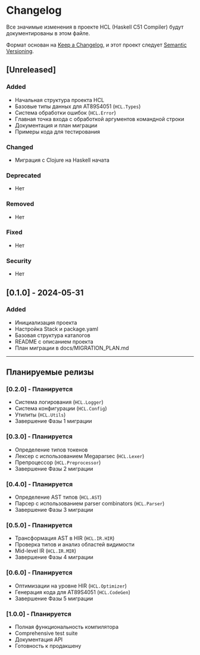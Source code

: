 # Changelog

Все значимые изменения в проекте HCL (Haskell C51 Compiler) будут документированы в этом файле.

Формат основан на [Keep a Changelog](https://keepachangelog.com/en/1.0.0/),
и этот проект следует [Semantic Versioning](https://semver.org/spec/v2.0.0.html).

## [Unreleased]

### Added
- Начальная структура проекта HCL
- Базовые типы данных для AT89S4051 (`HCL.Types`)
- Система обработки ошибок (`HCL.Error`)
- Главная точка входа с обработкой аргументов командной строки
- Документация и план миграции
- Примеры кода для тестирования

### Changed
- Миграция с Clojure на Haskell начата

### Deprecated
- Нет

### Removed
- Нет

### Fixed
- Нет

### Security
- Нет

## [0.1.0] - 2024-05-31

### Added
- Инициализация проекта
- Настройка Stack и package.yaml
- Базовая структура каталогов
- README с описанием проекта
- План миграции в docs/MIGRATION_PLAN.md

---

## Планируемые релизы

### [0.2.0] - Планируется
- Система логирования (`HCL.Logger`)
- Система конфигурации (`HCL.Config`)
- Утилиты (`HCL.Utils`)
- Завершение Фазы 1 миграции

### [0.3.0] - Планируется
- Определение типов токенов
- Лексер с использованием Megaparsec (`HCL.Lexer`)
- Препроцессор (`HCL.Preprocessor`)
- Завершение Фазы 2 миграции

### [0.4.0] - Планируется
- Определение AST типов (`HCL.AST`)
- Парсер с использованием parser combinators (`HCL.Parser`)
- Завершение Фазы 3 миграции

### [0.5.0] - Планируется
- Трансформация AST в HIR (`HCL.IR.HIR`)
- Проверка типов и анализ областей видимости
- Mid-level IR (`HCL.IR.MIR`)
- Завершение Фазы 4 миграции

### [0.6.0] - Планируется
- Оптимизации на уровне HIR (`HCL.Optimizer`)
- Генерация кода для AT89S4051 (`HCL.CodeGen`)
- Завершение Фазы 5 миграции

### [1.0.0] - Планируется
- Полная функциональность компилятора
- Comprehensive test suite
- Документация API
- Готовность к продакшену 